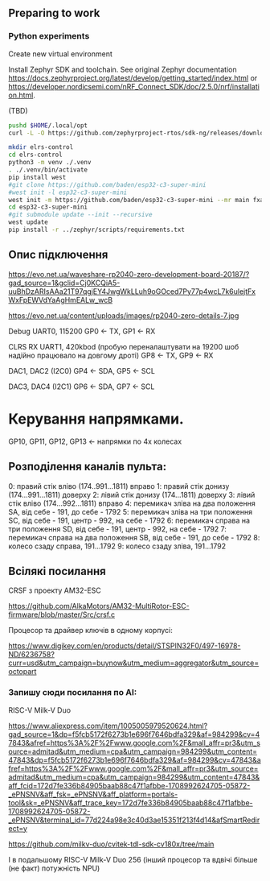 ## Preparing to work


### Python experiments

Create new virtual environment

Install Zephyr SDK and toolchain. See original Zephyr documentation
https://docs.zephyrproject.org/latest/develop/getting_started/index.html or
https://developer.nordicsemi.com/nRF_Connect_SDK/doc/2.5.0/nrf/installation.html.

(TBD)
```bash
pushd $HOME/.local/opt
curl -L -O https://github.com/zephyrproject-rtos/sdk-ng/releases/download/v0.16.5/zephyr-sdk-0.16.5_macos-aarch64.tar.xz
```

```bash
mkdir elrs-control
cd elrs-control
python3 -m venv ./.venv
. ./.venv/bin/activate
pip install west
#git clone https://github.com/baden/esp32-c3-super-mini
#west init -l esp32-c3-super-mini
west init -m https://github.com/baden/esp32-c3-super-mini --mr main fxa-custom-zephyr esp32-c3-super-mini
cd esp32-c3-super-mini
#git submodule update --init --recursive
west update
pip install -r ../zephyr/scripts/requirements.txt
```

## Опис підключення

https://evo.net.ua/waveshare-rp2040-zero-development-board-20187/?gad_source=1&gclid=Cj0KCQiA5-uuBhDzARIsAAa21T97qgjEY4JwgWkLLuh9oGOced7Py77p4wcL7k6ulejtFxWxFpEWVdYaAgHmEALw_wcB

https://evo.net.ua/content/uploads/images/rp2040-zero-details-7.jpg

Debug UART0, 115200
GP0 <- TX, GP1 <- RX

CLRS RX UART1, 420kbod  (пробую переналаштувати на 19200 шоб надійно працювало на довгому дроті)
GP8 <- TX, GP9 <- RX

DAC1, DAC2 (I2C0)
GP4 <- SDA, GP5 <- SCL

DAC3, DAC4 (I2C1)
GP6 <- SDA, GP7 <- SCL


# Керування напрямками.

GP10, GP11, GP12, GP13 <- напрямки по 4х колесах



## Розподілення каналів пульта:

0: правий стік вліво (174..991...1811) вправо
1: правий стік донизу (174...991...1811) доверху
2: лівий стік донизу (174...1811) доверху
3: лівий стік вліво (174...992...1811) вправо
4: перемикач зліва на два положення SA, від себе - 191, до себе - 1792
5: перемикач зліва на три положення SC, від себе - 191, центр - 992, на себе - 1792
6: перемикач справа на три положення SD, від себе - 191, центр - 992, на себе - 1792
7: перемикач справа на два положення SB, від себе - 191, до себе - 1792
8: колесо сзаду справа, 191...1792
9: колесо сзаду зліва, 191...1792


## Всілякі посилання

CRSF з проекту AM32-ESC

https://github.com/AlkaMotors/AM32-MultiRotor-ESC-firmware/blob/master/Src/crsf.c

Процесор та драйвер ключів в одному корпусі:

https://www.digikey.com/en/products/detail/STSPIN32F0/497-16978-ND/6236758?curr=usd&utm_campaign=buynow&utm_medium=aggregator&utm_source=octopart

### Запишу сюди посилання по AI:

RISC-V Milk-V Duo

https://www.aliexpress.com/item/1005005979520624.html?gad_source=1&dp=f5fcb5172f6273b1e696f7646bdfa329&af=984299&cv=47843&afref=https%3A%2F%2Fwww.google.com%2F&mall_affr=pr3&utm_source=admitad&utm_medium=cpa&utm_campaign=984299&utm_content=47843&dp=f5fcb5172f6273b1e696f7646bdfa329&af=984299&cv=47843&afref=https%3A%2F%2Fwww.google.com%2F&mall_affr=pr3&utm_source=admitad&utm_medium=cpa&utm_campaign=984299&utm_content=47843&aff_fcid=172d7fe336b84905baab88c47f1afbbe-1708992624705-05872-_ePNSNV&aff_fsk=_ePNSNV&aff_platform=portals-tool&sk=_ePNSNV&aff_trace_key=172d7fe336b84905baab88c47f1afbbe-1708992624705-05872-_ePNSNV&terminal_id=77d224a98e3c40d3ae15351f213f4d14&afSmartRedirect=y

https://github.com/milkv-duo/cvitek-tdl-sdk-cv180x/tree/main

І в подальшому RISC-V Milk-V Duo 256 (інший процесор та вдвічі більше (не факт) потужність NPU)
